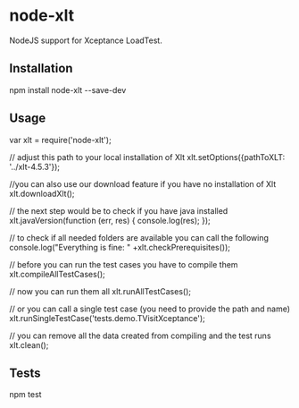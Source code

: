 # node-xlt
NodeJS support for Xceptance LoadTest.

## Installation

  npm install node-xlt --save-dev

## Usage

  var xlt = require('node-xlt');
  
  // adjust this path to your local installation of Xlt
  xlt.setOptions({pathToXLT: '../xlt-4.5.3'});
  
  //you can also use our download feature if you have no installation of Xlt
  xlt.downloadXlt();
  
  // the next step would be to check if you have java installed
  xlt.javaVersion(function (err, res) {
    console.log(res);
  });

  // to check if all needed folders are available you can call the following
  console.log("Everything is fine: " +xlt.checkPrerequisites());
  
  // before you can run the test cases you have to compile them
  xlt.compileAllTestCases();

  // now you can run them all
  xlt.runAllTestCases();
  
  // or you can call a single test case (you need to provide the path and name)
  xlt.runSingleTestCase('tests.demo.TVisitXceptance');
  
  // you can remove all the data created from compiling and the test runs  
  xlt.clean();

## Tests

  npm test
